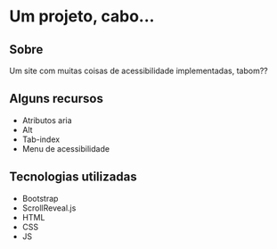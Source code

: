 # Um projeto, cabo...
## Sobre
Um site com muitas coisas de acessibilidade implementadas, tabom??
## Alguns recursos
- Atributos aria
- Alt
- Tab-index
- Menu de acessibilidade
## Tecnologias utilizadas
- Bootstrap
- ScrollReveal.js
- HTML
- CSS
- JS